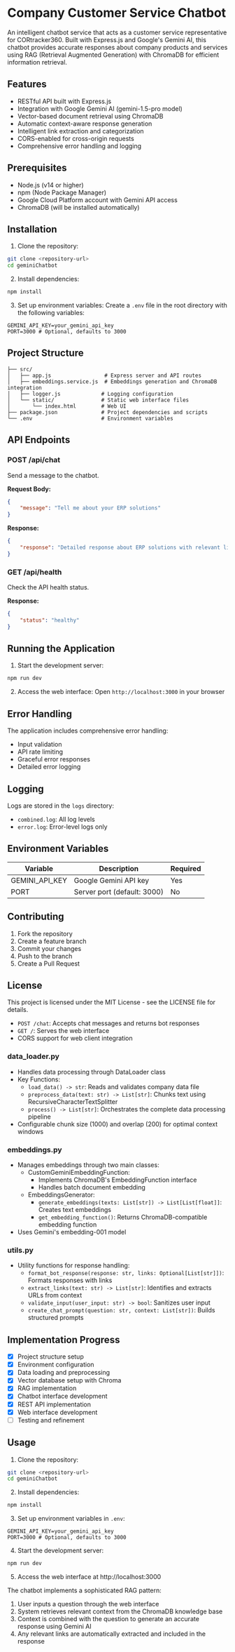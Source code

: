 # Company Customer Service Chatbot

An intelligent chatbot service that acts as a customer service representative for CORtracker360. Built with Express.js and Google's Gemini AI, this chatbot provides accurate responses about company products and services using RAG (Retrieval Augmented Generation) with ChromaDB for efficient information retrieval.

## Features

- RESTful API built with Express.js
- Integration with Google Gemini AI (gemini-1.5-pro model)
- Vector-based document retrieval using ChromaDB
- Automatic context-aware response generation
- Intelligent link extraction and categorization
- CORS-enabled for cross-origin requests
- Comprehensive error handling and logging

## Prerequisites

- Node.js (v14 or higher)
- npm (Node Package Manager)
- Google Cloud Platform account with Gemini API access
- ChromaDB (will be installed automatically)

## Installation

1. Clone the repository:
```bash
git clone <repository-url>
cd geminiChatbot
```

2. Install dependencies:
```bash
npm install
```

3. Set up environment variables:
Create a `.env` file in the root directory with the following variables:
```env
GEMINI_API_KEY=your_gemini_api_key
PORT=3000 # Optional, defaults to 3000
```

## Project Structure

```
├── src/
│   ├── app.js                 # Express server and API routes
│   ├── embeddings.service.js  # Embeddings generation and ChromaDB integration
│   ├── logger.js             # Logging configuration
│   └── static/               # Static web interface files
│       └── index.html        # Web UI
├── package.json              # Project dependencies and scripts
└── .env                      # Environment variables
```

## API Endpoints

### POST /api/chat
Send a message to the chatbot.

**Request Body:**
```json
{
    "message": "Tell me about your ERP solutions"
}
```

**Response:**
```json
{
    "response": "Detailed response about ERP solutions with relevant links"
}
```

### GET /api/health
Check the API health status.

**Response:**
```json
{
    "status": "healthy"
}
```

## Running the Application

1. Start the development server:
```bash
npm run dev
```

2. Access the web interface:
Open `http://localhost:3000` in your browser

## Error Handling

The application includes comprehensive error handling:
- Input validation
- API rate limiting
- Graceful error responses
- Detailed error logging

## Logging

Logs are stored in the `logs` directory:
- `combined.log`: All log levels
- `error.log`: Error-level logs only

## Environment Variables

| Variable | Description | Required |
|----------|-------------|----------|
| GEMINI_API_KEY | Google Gemini API key | Yes |
| PORT | Server port (default: 3000) | No |

## Contributing

1. Fork the repository
2. Create a feature branch
3. Commit your changes
4. Push to the branch
5. Create a Pull Request

## License

This project is licensed under the MIT License - see the LICENSE file for details.
  - `POST /chat`: Accepts chat messages and returns bot responses
  - `GET /`: Serves the web interface
- CORS support for web client integration

### data_loader.py
- Handles data processing through DataLoader class
- Key Functions:
  - `load_data() -> str`: Reads and validates company data file
  - `preprocess_data(text: str) -> List[str]`: Chunks text using RecursiveCharacterTextSplitter
  - `process() -> List[str]`: Orchestrates the complete data processing pipeline
- Configurable chunk size (1000) and overlap (200) for optimal context windows

### embeddings.py
- Manages embeddings through two main classes:
  - CustomGeminiEmbeddingFunction:
    - Implements ChromaDB's EmbeddingFunction interface
    - Handles batch document embedding
  - EmbeddingsGenerator:
    - `generate_embeddings(texts: List[str]) -> List[List[float]]`: Creates text embeddings
    - `get_embedding_function()`: Returns ChromaDB-compatible embedding function
- Uses Gemini's embedding-001 model

### utils.py
- Utility functions for response handling:
  - `format_bot_response(response: str, links: Optional[List[str]])`: Formats responses with links
  - `extract_links(text: str) -> List[str]`: Identifies and extracts URLs from context
  - `validate_input(user_input: str) -> bool`: Sanitizes user input
  - `create_chat_prompt(question: str, context: List[str])`: Builds structured prompts

## Implementation Progress

- [x] Project structure setup
- [x] Environment configuration
- [x] Data loading and preprocessing
- [x] Vector database setup with Chroma
- [x] RAG implementation
- [x] Chatbot interface development
- [x] REST API implementation
- [x] Web interface development
- [ ] Testing and refinement

## Usage

1. Clone the repository:
```bash
git clone <repository-url>
cd geminiChatbot
```

2. Install dependencies:
```bash
npm install
```

3. Set up environment variables in `.env`:
```env
GEMINI_API_KEY=your_gemini_api_key
PORT=3000 # Optional, defaults to 3000
```

4. Start the development server:
```bash
npm run dev
```

5. Access the web interface at http://localhost:3000

The chatbot implements a sophisticated RAG pattern:
1. User inputs a question through the web interface
2. System retrieves relevant context from the ChromaDB knowledge base
3. Context is combined with the question to generate an accurate response using Gemini AI
4. Any relevant links are automatically extracted and included in the response